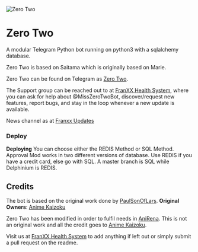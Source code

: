 ![Zero Two](https://images8.alphacoders.com/910/910564.jpg)
# Zero Two 

A modular Telegram Python bot running on python3 with a sqlalchemy database.

Zero Two is based on Saitama which is originally based on Marie.

Zero Two can be found on Telegram as [Zero Two](https://t.me/@MissZeroTwoBot).

The Support group can be reached out to at [FranXX Health System](https://t.me/FranXXSupport), where you can ask for help about @MissZeroTwoBot, discover/request new features, report bugs, and stay in the loop whenever a new update is available. 

News channel as at [Franxx Updates](https://https://t.me/zerotwoupdates) 

### Deploy
<b>Deploying</b>
You can choose either the REDIS Method or SQL Method. Approval Mod works in two different versions of database. Use REDIS if you have a credit card, else go with SQL.
A master branch is SQL while Delphinium is REDIS.

## Credits
The bot is based on the original work done by [PaulSonOfLars](https://github.com/PaulSonOfLars).
<b>Original Owners</b>: [Anime Kaizoku](https://github.com/AnimeKaizoku)

Zero Two has been modified in order to fulfil needs in [AniRena](t.me/ArenaComs). This is not an original work and all the credit goes to [Anime Kaizoku](https://github.com/AnimeKaizoku).

Visit us at [FranXX Health System](https://t.me/FranXXSupport) to add anything if left out or simply submit a pull request on the readme.
